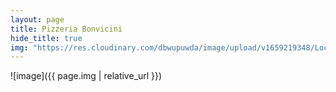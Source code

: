 ```yaml
---
layout: page
title: Pizzeria Bonvicini
hide_title: true
img: "https://res.cloudinary.com/dbwupuwda/image/upload/v1659219348/Locali/bonvicini.png"
---
```


![image]({{ page.img | relative_url }})
